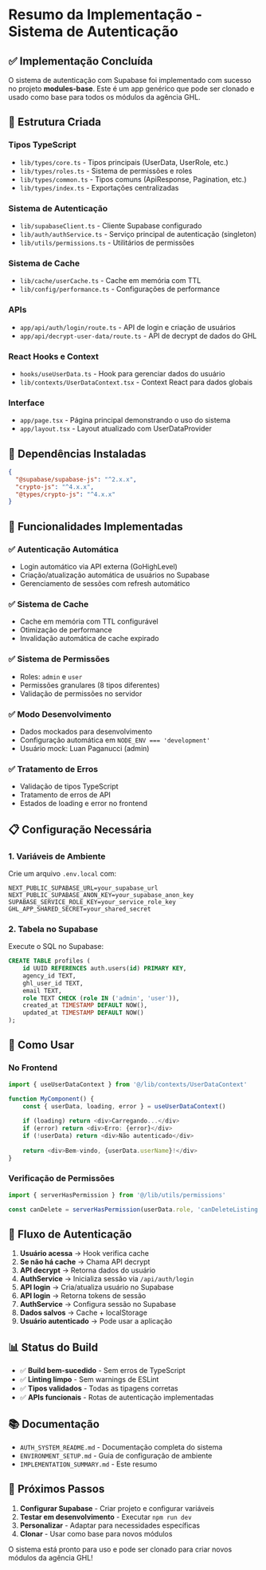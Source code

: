 # Resumo da Implementação - Sistema de Autenticação

## ✅ Implementação Concluída

O sistema de autenticação com Supabase foi implementado com sucesso no projeto **modules-base**. Este é um app genérico que pode ser clonado e usado como base para todos os módulos da agência GHL.

## 📁 Estrutura Criada

### Tipos TypeScript
- `lib/types/core.ts` - Tipos principais (UserData, UserRole, etc.)
- `lib/types/roles.ts` - Sistema de permissões e roles
- `lib/types/common.ts` - Tipos comuns (ApiResponse, Pagination, etc.)
- `lib/types/index.ts` - Exportações centralizadas

### Sistema de Autenticação
- `lib/supabaseClient.ts` - Cliente Supabase configurado
- `lib/auth/authService.ts` - Serviço principal de autenticação (singleton)
- `lib/utils/permissions.ts` - Utilitários de permissões

### Sistema de Cache
- `lib/cache/userCache.ts` - Cache em memória com TTL
- `lib/config/performance.ts` - Configurações de performance

### APIs
- `app/api/auth/login/route.ts` - API de login e criação de usuários
- `app/api/decrypt-user-data/route.ts` - API de decrypt de dados do GHL

### React Hooks e Context
- `hooks/useUserData.ts` - Hook para gerenciar dados do usuário
- `lib/contexts/UserDataContext.tsx` - Context React para dados globais

### Interface
- `app/page.tsx` - Página principal demonstrando o uso do sistema
- `app/layout.tsx` - Layout atualizado com UserDataProvider

## 🔧 Dependências Instaladas

```json
{
  "@supabase/supabase-js": "^2.x.x",
  "crypto-js": "^4.x.x",
  "@types/crypto-js": "^4.x.x"
}
```

## 🚀 Funcionalidades Implementadas

### ✅ Autenticação Automática
- Login automático via API externa (GoHighLevel)
- Criação/atualização automática de usuários no Supabase
- Gerenciamento de sessões com refresh automático

### ✅ Sistema de Cache
- Cache em memória com TTL configurável
- Otimização de performance
- Invalidação automática de cache expirado

### ✅ Sistema de Permissões
- Roles: `admin` e `user`
- Permissões granulares (8 tipos diferentes)
- Validação de permissões no servidor

### ✅ Modo Desenvolvimento
- Dados mockados para desenvolvimento
- Configuração automática em `NODE_ENV === 'development'`
- Usuário mock: Luan Paganucci (admin)

### ✅ Tratamento de Erros
- Validação de tipos TypeScript
- Tratamento de erros de API
- Estados de loading e error no frontend

## 📋 Configuração Necessária

### 1. Variáveis de Ambiente
Crie um arquivo `.env.local` com:

```env
NEXT_PUBLIC_SUPABASE_URL=your_supabase_url
NEXT_PUBLIC_SUPABASE_ANON_KEY=your_supabase_anon_key
SUPABASE_SERVICE_ROLE_KEY=your_service_role_key
GHL_APP_SHARED_SECRET=your_shared_secret
```

### 2. Tabela no Supabase
Execute o SQL no Supabase:

```sql
CREATE TABLE profiles (
    id UUID REFERENCES auth.users(id) PRIMARY KEY,
    agency_id TEXT,
    ghl_user_id TEXT,
    email TEXT,
    role TEXT CHECK (role IN ('admin', 'user')),
    created_at TIMESTAMP DEFAULT NOW(),
    updated_at TIMESTAMP DEFAULT NOW()
);
```

## 🎯 Como Usar

### No Frontend
```typescript
import { useUserDataContext } from '@/lib/contexts/UserDataContext'

function MyComponent() {
    const { userData, loading, error } = useUserDataContext()
    
    if (loading) return <div>Carregando...</div>
    if (error) return <div>Erro: {error}</div>
    if (!userData) return <div>Não autenticado</div>
    
    return <div>Bem-vindo, {userData.userName}!</div>
}
```

### Verificação de Permissões
```typescript
import { serverHasPermission } from '@/lib/utils/permissions'

const canDelete = serverHasPermission(userData.role, 'canDeleteListing')
```

## 🔄 Fluxo de Autenticação

1. **Usuário acessa** → Hook verifica cache
2. **Se não há cache** → Chama API decrypt
3. **API decrypt** → Retorna dados do usuário
4. **AuthService** → Inicializa sessão via `/api/auth/login`
5. **API login** → Cria/atualiza usuário no Supabase
6. **API login** → Retorna tokens de sessão
7. **AuthService** → Configura sessão no Supabase
8. **Dados salvos** → Cache + localStorage
9. **Usuário autenticado** → Pode usar a aplicação

## 📊 Status do Build

- ✅ **Build bem-sucedido** - Sem erros de TypeScript
- ✅ **Linting limpo** - Sem warnings de ESLint
- ✅ **Tipos validados** - Todas as tipagens corretas
- ✅ **APIs funcionais** - Rotas de autenticação implementadas

## 📚 Documentação

- `AUTH_SYSTEM_README.md` - Documentação completa do sistema
- `ENVIRONMENT_SETUP.md` - Guia de configuração de ambiente
- `IMPLEMENTATION_SUMMARY.md` - Este resumo

## 🎉 Próximos Passos

1. **Configurar Supabase** - Criar projeto e configurar variáveis
2. **Testar em desenvolvimento** - Executar `npm run dev`
3. **Personalizar** - Adaptar para necessidades específicas
4. **Clonar** - Usar como base para novos módulos

O sistema está pronto para uso e pode ser clonado para criar novos módulos da agência GHL!
